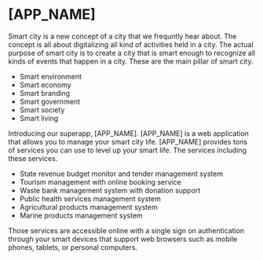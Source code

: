 # [APP_NAME]

Smart city is a new concept of a city that we frequntly hear about. The concept is all about digitalizing all kind of activities held in a city. The actual purpose of smart city is to create a city that is smart enough to recognize all kinds of events that happen in a city. These are the main pillar of smart city.

- Smart environment
- Smart economy
- Smart branding
- Smart government
- Smart society
- Smart living

Introducing our superapp, [APP_NAME]. [APP_NAME] is a web application that allows you to manage your smart city life. [APP_NAME] provides tons of services you can use to level up your smart life. The services including these services.

- State revenue budget monitor and tender management system
- Tourism management with online booking service
- Waste bank management system with donation support
- Public health services management system 
- Agricultural products management system
- Marine products management system

Those services are accessible online with a single sign on authentication through your smart devices that support web browsers such as mobile phones, tablets, or personal computers.